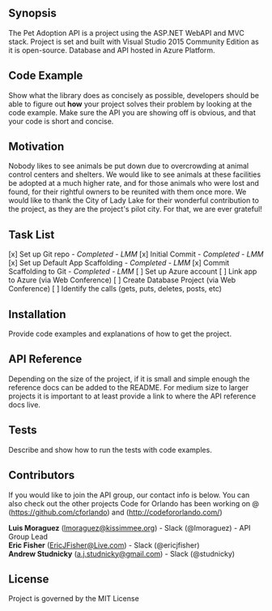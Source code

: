 ## Synopsis

The Pet Adoption API is a project using the ASP.NET WebAPI and MVC stack.  Project is set and built with Visual Studio 2015 Community Edition as it is open-source. Database and API hosted in Azure Platform.

## Code Example

Show what the library does as concisely as possible, developers should be able to figure out **how** your project solves their problem by looking at the code example. Make sure the API you are showing off is obvious, and that your code is short and concise.

## Motivation

Nobody likes to see animals be put down due to overcrowding at animal control centers and shelters.  We would like to see animals at these facilities be adopted at a much higher rate, and for those animals who were lost and found, for their rightful owners to be reunited with them once more.  We would like to thank the City of Lady Lake for their wonderful contribution to the project, as they are the project's pilot city.  For that, we are ever grateful!

## Task List

[x] Set up Git repo - <i>Completed - LMM</i>
[x] Initial Commit - <i>Completed - LMM</i>
[x] Set up Default App Scaffolding - <i>Completed - LMM</i>
[x] Commit Scaffolding to Git - <i>Completed - LMM</i>
[ ] Set up Azure account
[ ] Link app to Azure (via Web Conference)
[ ] Create Database Project (via Web Conference)
[ ] Identify the calls (gets, puts, deletes, posts, etc)


## Installation

Provide code examples and explanations of how to get the project.

## API Reference

Depending on the size of the project, if it is small and simple enough the reference docs can be added to the README. For medium size to larger projects it is important to at least provide a link to where the API reference docs live.

## Tests

Describe and show how to run the tests with code examples.

## Contributors

If you would like to join the API group, our contact info is below.  You can also check out the other projects Code for Orlando has been working on @ (https://github.com/cforlando) and (http://codefororlando.com/) <br />

**Luis Moraguez** (lmoraguez@kissimmee.org) - Slack (@lmoraguez) - API Group Lead <br />
**Eric Fisher** (EricJFisher@Live.com) - Slack (@ericjfisher) <br />
**Andrew Studnicky** (a.j.studnicky@gmail.com) - Slack (@studnicky)

## License

Project is governed by the MIT License

